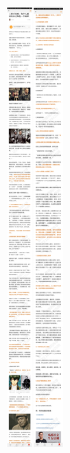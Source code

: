 ![](../../images/2017年07月/GX0713二把手攻略：每个人都该给自己物色一个副职.jpg)
![](../../images/2017年07月/GX0713二把手攻略：每个人都该给自己物色一个副职2.jpg)
